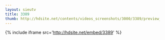 ```yaml
---
layout: sieutv
title: 3389
thumb: http://hdsite.net/contents/videos_screenshots/3000/3389/preview_360p.mp4.jpg
---
```

{% include iframe src='http://hdsite.net/embed/3389' %}
 

